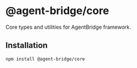 # @agent-bridge/core

Core types and utilities for AgentBridge framework.

## Installation

```bash
npm install @agent-bridge/core
```
